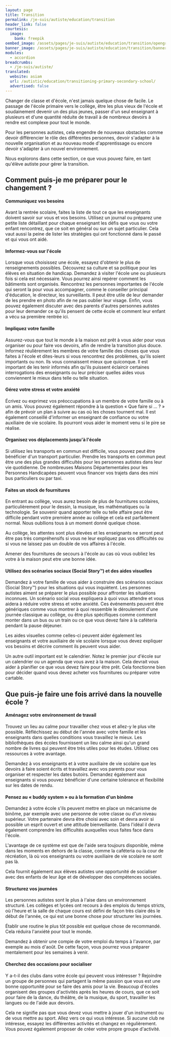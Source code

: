 ```yaml
---
layout: page
title: Transition
permalink: /je-suis/autiste/education/transition
header_link: false
courtesis:
  image:
    bank: freepik
oembed_image: /assets/pages/je-suis/autiste/education/transition/opengraph.jpg
banner_image: /assets/pages/je-suis/autiste/education/transition/banner.jpg
modules:
  - accordion
breadcrumbs:
  - /je-suis/autiste/
translated:
  website: asiam
  url: /autistic/education/transitioning-primary-secondary-school/
  advertised: false
---
```



Changer de classe et d'école, n'est jamais quelque chose de facile. Le passage de l'école primaire vers le collège, être les plus vieux de l'école et soudainement devenir un des plus jeunes, 
passer d'un seul enseignant à plusieurs et d'une quantité réduite de travail à de nombreux devoirs à rendre est complexe pour tout le monde.

Pour les personnes autistes, cela engendre de nouveaux obstacles comme devoir différencier le rôle des différentes personnes, devoir s'adapter à la nouvelle organisation et au nouveau mode d'apprentissage ou encore
devoir s'adapter à un nouvel environnement.

Nous explorons dans cette section, ce que vous pouvez faire, en tant qu'élève autiste pour gérer la transition.


## Comment puis-je me préparer pour le changement&nbsp;?

<amp-accordion animate expand-single-section disable-session-states>
 <section expanded>
  <h4><span></span>Communiquez vos besoins</h4>
  <div>
   <p>Avant la rentrée scolaire, faites la liste de tout ce que les enseignants doivent savoir sur vous et vos besoins. Utilisez un journal ou préparez une petite liste détaillant pour chaque enseignant
les défis que vous ou votre enfant rencontrez, que ce soit en général ou sur un sujet particulier. Cela vaut aussi la peine de lister les stratégies qui ont fonctionné dans le passé et qui vous ont aidé.</p>
  </div>
 </section>
 <section>
  <h4><span></span>Informez-vous sur l'école</h4>
  <div>
<p>Lorsque vous choisissez une école, essayez d'obtenir le plus de renseignements possibles. Découvrez sa culture et sa politique pour les élèves en situation de handicap.
Demandez à visiter l'école une ou plusieurs fois si cela est nécessaire. Vous pourrez ainsi repérer comment les bâtiments sont organisés. Rencontrez les personnes importantes de l'école qui seront la pour vous accompagner, comme le conseiller principal d'éducation, le directeur,
les surveillants. Il peut être utile de leur demander de les prendre en photo afin de ne pas oublier leur visage. Enfin, vous pouvez également discuter avec des parents d'autres personnes autistes pour leur demander
ce qu'ils pensent de cette école et comment leur enfant a vécu sa première rentrée ici.</p>
  </div>
 </section>
 <section>
  <h4><span></span>Impliquez votre famille</h4>
  <div>
<p>Assurez-vous que tout le monde à la maison est prêt à vous aider pour vous organiser ou pour faire vos devoirs, afin de rendre la transition plus douce. Informez réulièrement les membres de votre 
famille des choses que vous faites à l'école et dites-leurs si vous rencontrez des problèmes, qu'ils soient importants ou non.
Ils vous connaissent mieux que quiconque. Il est important de les tenir informés afin qu'ils puissent éclaircir certaines interrogations des enseignants ou 
leur préciser quelles aides vous conviennent le mieux dans telle ou telle situation.
</p>
  </div>
 </section>
 <section>
  <h4><span></span>Gérez votre stress et votre anxiété</h4>
  <div>
   <p>Écrivez ou exprimez vos préoccupations à un membre de votre famille ou à un amis. Vous pouvez également répondre à la question «&nbsp;Que faire si ...&nbsp;?&nbsp;» afin de prévoir un plan à suivre au cas où les choses tournent mal.
Il est également conseillé d'informer un enseignant de confiance ou votre auxiliaire de vie scolaire. Ils pourront vous aider le moment venu si le pire se réalise.</p>
  </div>
 </section>
 <section>
  <h4><span></span>Organisez vos déplacements jusqu'à l'école</h4>
  <div>
   <p>Si utilisez les transports en commun est difficile, vous pouvez peut être bénéficier d'un transport particulier. Prendre les transports en commun peut être une des plus grandes difficultés pour les personnes autistes dans leur vie quotidienne.
De nombreuses Maisons Départementales pour les Personnes Handicapées peuvent vous financer vos trajets dans des mini bus particuliers ou par taxi.</p>
  </div>
 </section>
 <section>
  <h4><span></span>Faites un stock de fournitures</h4>
  <div>
   <p>En entrant au collège, vous aurez besoin de plus de fournitures scolaires, particulièrement pour le dessin, la musique, les mathématiques ou la technologie. Se souvenir quand apporter telle ou telle affaire
peut être difficile pendant votre première année au collège et cela est parfaitement normal. Nous oubllions tous à un moment donné quelque chose.</p>
   <p>Au collège, les attentes sont plus élevées et les enseignants ne seront peut être pas très compréhensifs si vous ne leur expliquez pas vos difficultés ou si vous ne laissez pas un double de vos affaires à l'école.</p>

<p>Amener des fournitures de secours à l'école au cas où vous oubliez les votre à la maison peut etre une bonne idée.</p>
  </div>
 </section>
 <section>
  <h4><span></span>Utilisez des scénarios sociaux (Social Story™) et des aides visuelles</h4>
  <div>
   <p>Demandez à votre famille de vous aider à construire des scénarios sociaux (Social Story™) pour les situations qui vous inquiètent. Les personnes
autistes aiment se préparer le plus possible pour affronter les situations inconnues. Un scénario social vous expliquera à quoi vous attendre et vous aidera à réduire votre stress et votre anxiété.
Ces événements peuvent être génériques comme vous montrer à quoi ressemble le déroulement d'une journée classique au collège, ou être plus spécifiques comme comment monter dans un bus ou un train ou ce que vous devez faire à la caféteria pendant la pause déjeuner.</p>
<p>Les aides visuelles comme celles-ci peuvent aider également les enseignants et votre auxiliaire de vie scolaire lorsque vous devez expliquer vos besoins et décrire comment ils peuvent vous aider.</p>

<p>Un autre outil important est le calendrier. Notez le premier jour d'école sur un calendrier ou un agenda que vous avez à la maison. Cela devrait vous aider à planifier ce que vous devez faire pour être prêt.
Cela fonctionne bien pour décider quand vous devez acheter vos fournitures ou préparer votre cartable.</p>
  </div>
 </section>
</amp-accordion>


## Que puis-je faire une fois arrivé dans la nouvelle école&nbsp;?

<amp-accordion animate expand-single-section disable-session-states>
 <section expanded>
  <h4><span></span>Aménagez votre environnement de travail</h4>
  <div>
   <p>Trouvez un lieu au calme pour travailler chez vous et allez-y le plus vite possible. Réfléchissez au début de l'année avec votre famille et les enseignants dans quelles conditions vous travaillez le mieux. Les bibliothèques des écoles fournissent un lieu calme
ainsi qu'un grand nombre de livres qui peuvent être très utiles pour les études. Utilisez ces ressources à votre avantage.</p>
   <p>Demandez à vos enseignants et à votre auxiliaire de vie scolaire que les devoirs à faire soient écrits et travaillez avec vos parents pour vous organiser et respecter les dates butoirs. 
Demandez également aux enseignants si vous pouvez bénéficier d'une certaine tolérance et flexibilité sur les dates de rendu.</p>
  </div>
 </section>
 <section>
  <h4><span></span>Pensez au «&nbsp;buddy system&nbsp;» ou à la formation d'un binôme</h4>
  <div>
   <p>Demandez à votre école s'ils peuvent mettre en place un mécanisme de binôme, par exemple avec une personne de votre classe ou d'un niveau supérieur. Votre partenaire devra être choisi avec soin et devra avoir si possible
un esprit ouvert et une attitude bienveillante. Dans l'idéal il devra également comprendre les difficultés auxquelles vous faites face dans l'école.</p>

<p>L'avantage de ce système est que de l'aide sera toujours disponible, même dans les moments en dehors de la classe, comme la caféteria ou la cour de récréation, là où vos enseignants ou votre auxiliaire de vie scolaire ne sont pas là.</p>
<p>Cela fournit également aux élèves autistes une opportunité de socialiser avec des enfants de leur âge et de développer des compétences sociales.</p>
  </div>
 </section>
 <section>
  <h4><span></span>Structurez vos journées</h4>
  <div>
<p>Les personnes autistes sont le plus à l'aise dans un environnement structuré. Les collèges et lycées ont recours à des emplois du temps stricts, où l'heure et la salle de chaque cours est défini de façon très claire dès le début de l'année, ce qui est une bonne
chose pour structurer les journées.</p>

<p>Établir une routine le plus tôt possible est quelque chose de recommandé. Cela réduira l'anxiété pour tout le monde.</p>

<p>Demandez à obtenir une compie de votre emploi du temps à l'avance, par exemple au mois d'août. De cette façon, vous pourrez vous préparer mentalement pour les semaines à venir.</p>
  </div>
 </section>
 <section>
  <h4><span></span>Cherchez des occasions pour socialiser</h4>
  <div>
   <p>Y a-t-il des clubs dans votre école qui peuvent vous intéresser&nbsp;? Rejoindre un groupe de personnes qui partagent la même passion que vous est une bonne opportunité pour se faire des amis pour la vie. Beaucoup d'écoles organisent des groupes d'activités après les
heures de cours, que ce soit pour faire de la dance, du théâtre, de la musique, du sport, travailler les langues ou de l'aide aux devoirs.</p>

<p>Cela ne signifie pas que vous devez vous mettre à jouer d'un instrument ou de vous mettre au sport. Allez vers ce qui vous intéresse. Si aucune club ne  intéresse, essayez les différentes activités et changez en régulièrement. Vous pouvez également proposer de créer
votre propre groupe d'activité.</p>
  </div>
 </section>
</amp-accordion>

